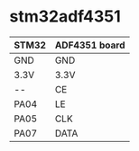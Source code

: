 # stm32adf4351

STM32 | ADF4351 board
------|--------------
GND | GND
3.3V | 3.3V
-- | CE
PA04 | LE
PA05 | CLK
PA07 | DATA
